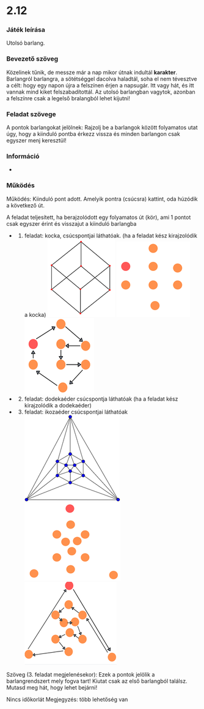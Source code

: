 # 2.12
### Játék leírása 
Utolsó barlang.	
### Bevezető szöveg
Közelinek tűnik, de messze már a nap mikor útnak indultál **karakter**. Barlangról barlangra, a sötétséggel dacolva haladtál, soha el nem tévesztve a célt: hogy egy napon újra a felszínen érjen a napsugár. Itt vagy hát, és itt vannak mind kiket felszabadítottál. Az utolsó barlangban vagytok, azonban a felszínre csak a legelső bralangból lehet kijutni!	
### Feladat szövege
A pontok barlangokat jelölnek: Rajzolj be a barlangok között folyamatos utat úgy, hogy a kiinduló pontba érkezz vissza és minden barlangon csak egyszer menj keresztül!	
### Információ
-
### Működés
Működés: Kiinduló pont adott. Amelyik pontra (csúcsra) kattint, oda húzódik a következő út.

A feladat teljesített, ha berajzolódott egy folyamatos út (kör), ami 1 pontot csak egyszer érint és visszajut a kiinduló barlangba

- 1. feladat: kocka, csúcspontjai láthatóak. (ha a feladat kész kirajzolódik a kocka)
![image205.png](/document/scenario-from-excel/idea-scenario_elemei/image205.png)
![image206.png](/document/scenario-from-excel/idea-scenario_elemei/image206.png)
![image207.png](/document/scenario-from-excel/idea-scenario_elemei/image207.png)
- 2. feladat: dodekaéder csúcspontja láthatóak (ha a feladat kész kirajzolódik a dodekaéder)

- 3. feladat: ikozaéder csúcspontjai láthatóak
![image213.png](/document/scenario-from-excel/idea-scenario_elemei/image213.png)
![image215.png](/document/scenario-from-excel/idea-scenario_elemei/image215.png)
![image214.png](/document/scenario-from-excel/idea-scenario_elemei/image214.png)

Szöveg (3. feladat megjelenésekor): Ezek a pontok jelölik a barlangrendszert mely fogva tart! Kiutat csak az első barlangból találsz. Mutasd meg hát, hogy lehet bejárni!

Nincs időkorlát
Megjegyzés: több lehetőség van